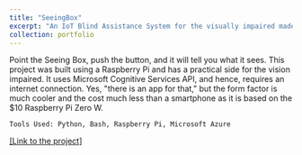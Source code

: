 ```yaml
---
title: "SeeingBox"
excerpt: "An IoT Blind Assistance System for the visually impaired made using Python and Microsoft Azure Cognitive Services."
collection: portfolio
---
```


Point the Seeing Box, push the button, and it will tell you what it sees. This project was built using a Raspberry Pi and has a practical side for the vision impaired. It uses Microsoft Cognitive Services API, and hence, requires an internet connection. Yes, "there is an app for that," but the form factor is much cooler and the cost much less than a smartphone as it is based on the $10 Raspberry Pi Zero W.

`Tools Used: Python, Bash, Raspberry Pi, Microsoft Azure`

<a href="https://github.com/ayushrajdahal/SeeingBox" target="_blank">[Link to the project]</a>